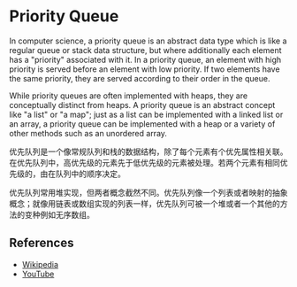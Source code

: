 # Priority Queue

In computer science, a priority queue is an abstract data type 
which is like a regular queue or stack data structure, but where 
additionally each element has a "priority" associated with it. 
In a priority queue, an element with high priority is served before 
an element with low priority. If two elements have the same 
priority, they are served according to their order in the queue.

While priority queues are often implemented with heaps, they are 
conceptually distinct from heaps. A priority queue is an abstract 
concept like "a list" or "a map"; just as a list can be implemented
with a linked list or an array, a priority queue can be implemented
with a heap or a variety of other methods such as an unordered 
array.


优先队列是一个像常规队列和栈的数据结构，除了每个元素有个优先属性相关联。在优先队列中，高优先级的元素先于低优先级的元素被处理。若两个元素有相同优先级的，由在队列中的顺序决定。

优先队列常用堆实现，但两者概念截然不同。优先队列像一个列表或者映射的抽象概念；就像用链表或数组实现的列表一样，优先队列可被一个堆或者一个其他的方法的变种例如无序数组。
## References

- [Wikipedia](https://en.wikipedia.org/wiki/Priority_queue)
- [YouTube](https://www.youtube.com/watch?v=wptevk0bshY&list=PLLXdhg_r2hKA7DPDsunoDZ-Z769jWn4R8&index=6)
